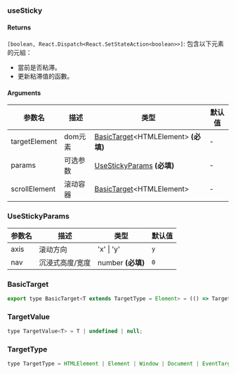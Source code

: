 ### useSticky

#### Returns
`[boolean, React.Dispatch<React.SetStateAction<boolean>>]`: 包含以下元素的元組：
- 當前是否粘滞。
- 更新粘滞值的函數。

#### Arguments
|参数名|描述|类型|默认值|
|---|---|---|---|
|targetElement|dom元素|[BasicTarget](#basictarget)&lt;HTMLElement&gt;  **(必填)**|-|
|params|可选参数|[UseStickyParams](#usestickyparams)  **(必填)**|-|
|scrollElement|滚动容器|[BasicTarget](#basictarget)&lt;HTMLElement&gt; |-|

### UseStickyParams

|参数名|描述|类型|默认值|
|---|---|---|---|
|axis|滚动方向|'x' \| 'y' |`y`|
|nav|沉浸式高度/宽度|number  **(必填)**|`0`|

### BasicTarget

```js
export type BasicTarget<T extends TargetType = Element> = (() => TargetValue<T>) | TargetValue<T> | MutableRefObject<TargetValue<T>>;
```

### TargetValue

```js
type TargetValue<T> = T | undefined | null;
```

### TargetType

```js
type TargetType = HTMLElement | Element | Window | Document | EventTarget;
```